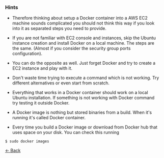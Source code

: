 ### Hints

* Therefore thinking about setup a Docker container into a AWS EC2 machine sounds complicated you should not
  think this way if you look into it as separated steps you need to provide.
  
* If you are not familiar with EC2 console and instances, skip the Ubuntu instance creation and install Docker
 on a local machine. The steps are the same. (Almost if you consider the security group ports configuration).
 
* You can do the opposite as well. Just forget Docker and try to create a EC2 instance and play with it.

* Don't waste time trying to execute a command which is not working. Try different alternatives or even start
 from scratch.
 
* Everything that works in a Docker container should work on a local Ubuntu installation. If something is not working
  with Docker command try testing it outside Docker.
  
* A Docker image is nothing but stored binaries from a build. When it's running it's called Docker container.
 
* Every time you build a Docker image or download from Docker hub that uses space on your disk. You can check
 this running 
 
 `$ sudo docker images`
 
 
 [<- Back](README.md)